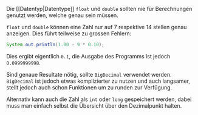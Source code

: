 Die [[Datentyp|Datentype]] `float` und `double` sollten nie für Berechnungen genutzt werden, welche genau sein müssen.

`float` und `double` können eine Zahl nur auf 7 respektive 14 stellen genau anzeigen. Dies führt teilweise zu grossen Fehlern:
```java
System.out.println(1.00 - 9 * 0.10);
```
Dies ergibt eigentlich `0.1`, die Ausgabe des Programms ist jedoch `0.0999999998`.

Sind genaue Resultate nötig, sollte `BigDecimal` verwendet werden. `BigDecimal` ist jedoch etwas komplizierter zu nutzen und auch langsamer, stellt jedoch auch schon Funktionen um zu runden zur Verfügung.

Alternativ kann auch die Zahl als `int` oder `long` gespeichert werden, dabei muss man einfach selbst die Übersicht über den Dezimalpunkt halten.